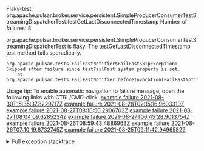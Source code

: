         
Flaky-test: org.apache.pulsar.broker.service.persistent.SimpleProducerConsumerTestStreamingDispatcherTest.testGetLastDisconnectedTimestamp
Number of failures: 8

org.apache.pulsar.broker.service.persistent.SimpleProducerConsumerTestStreamingDispatcherTest is flaky. The testGetLastDisconnectedTimestamp test method fails sporadically.

```
org.apache.pulsar.tests.FailFastNotifier$FailFastSkipException: Skipped after failure since testFailFast system property is set.
	at org.apache.pulsar.tests.FailFastNotifier.beforeInvocation(FailFastNotifier.java:88)

```

Usage tip: To enable automatic navigation to failure message, open the following links with CTRL/CMD-click.
[example failure 2021-08-30T15:35:37.8229717Z](https://github.com/apache/pulsar/runs/3463119398?check_suite_focus=true#step:9:2515)
[example failure 2021-08-28T02:15:16.9603310Z](https://github.com/apache/pulsar/runs/3448473880?check_suite_focus=true#step:9:1512)
[example failure 2021-08-27T08:10:50.2906703Z](https://github.com/apache/pulsar/runs/3440980370?check_suite_focus=true#step:9:1583)
[example failure 2021-08-27T08:04:09.6285234Z](https://github.com/apache/pulsar/runs/3440855241?check_suite_focus=true#step:9:1508)
[example failure 2021-08-27T06:45:28.9013754Z](https://github.com/apache/pulsar/runs/3440411158?check_suite_focus=true#step:9:1509)
[example failure 2021-08-26T08:59:43.4886963Z](https://github.com/apache/pulsar/runs/3430539961?check_suite_focus=true#step:9:2218)
[example failure 2021-08-26T07:10:19.8732745Z](https://github.com/apache/pulsar/runs/3429892136?check_suite_focus=true#step:9:1570)
[example failure 2021-08-25T09:11:42.9496582Z](https://github.com/apache/pulsar/runs/3420085427?check_suite_focus=true#step:10:1514)


<details>
<summary>Full exception stacktrace</summary>
<code><pre>
org.apache.pulsar.tests.FailFastNotifier$FailFastSkipException: Skipped after failure since testFailFast system property is set.
	at org.apache.pulsar.tests.FailFastNotifier.beforeInvocation(FailFastNotifier.java:88)

</pre></code>
</details>

